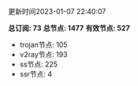 更新时间2023-01-07 22:40:07

**总订阅: 73**
**总节点: 1477**
**有效节点: 527**
- trojan节点: 105
- v2ray节点: 193
- ss节点: 225
- ssr节点: 4
